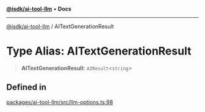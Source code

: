 [**@isdk/ai-tool-llm**](../README.md) • **Docs**

***

[@isdk/ai-tool-llm](../globals.md) / AITextGenerationResult

# Type Alias: AITextGenerationResult

> **AITextGenerationResult**: `AIResult`\<`string`\>

## Defined in

[packages/ai-tool-llm/src/llm-options.ts:98](https://github.com/isdk/ai-tool-llm.js/blob/6dca0b043de83937d92e2b5f936238ef46f7ef86/src/llm-options.ts#L98)
